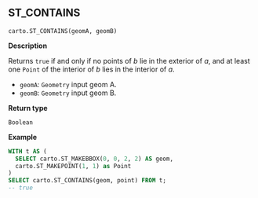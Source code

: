 ## ST_CONTAINS

```sql:signature
carto.ST_CONTAINS(geomA, geomB)
```

**Description**

Returns `true` if and only if no points of _b_ lie in the exterior of _a_, and at least one `Point` of the interior of _b_ lies in the interior of _a_.

* `geomA`: `Geometry` input geom A.
* `geomB`: `Geometry` input geom B.

**Return type**

`Boolean`

**Example**

```sql
WITH t AS (
  SELECT carto.ST_MAKEBBOX(0, 0, 2, 2) AS geom,
  carto.ST_MAKEPOINT(1, 1) as Point
)
SELECT carto.ST_CONTAINS(geom, point) FROM t;
-- true
```